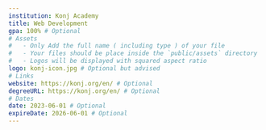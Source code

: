 ```yaml
---
institution: Konj Academy
title: Web Development
gpa: 100% # Optional
# Assets
#   - Only Add the full name ( including type ) of your file
#   - Your files should be place inside the `public/assets` directory
#   - Logos will be displayed with squared aspect ratio
logo: konj-icon.jpg # Optional but advised
# Links
website: https://konj.org/en/ # Optional
degreeURL: https://konj.org/en/ # Optional
# Dates
date: 2023-06-01 # Optional
expireDate: 2026-06-01 # Optional
---
```


<!--
  As of this version your markdown contents WON'T be displayed!
-->
